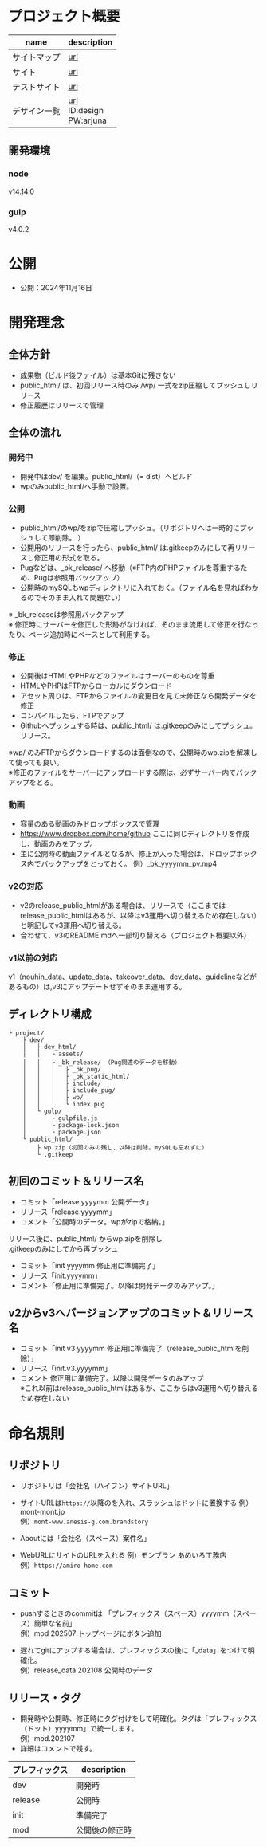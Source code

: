 # プロジェクト概要
| name  | description |
| ---- | ---- |
| サイトマップ | [url](https://docs.google.com/spreadsheets/d/1Pmc2eneJbAd0kAcTUgl7VZp-G3VqfH2H4vWI1nje7Cc/edit?usp=sharing) |
| サイト | [url](https://arjuna.jp/) |
| テストサイト | [url](https://rendan1.xsrv.jp/arjuna/) |
| デザイン一覧 | [url](https://design-arjuna.com/test/arjuna/navi.html) <br>ID:design<br>PW:arjuna|

## 開発環境

### node
v14.14.0

### gulp
v4.0.2



# 公開
- 公開：2024年11月16日
  


# 開発理念
## 全体方針
- 成果物（ビルド後ファイル）は基本Gitに残さない
- public_html/ は、初回リリース時のみ /wp/ 一式をzip圧縮してプッシュしリリース
- 修正履歴はリリースで管理

## 全体の流れ
### 開発中
- 開発中はdev/ を編集。public_html/（= dist）へビルド
- wpのみpublic_html/へ手動で設置。

### 公開
- public_html/のwp/をzipで圧縮しプッシュ。（リポジトリへは一時的にプッシュして即削除。 ）
- 公開用のリリースを行ったら、public_html/ は.gitkeepのみにして再リリースし修正用の形式を取る。
- Pugなどは、_bk_release/ へ移動（※FTP内のPHPファイルを尊重するため、Pugは参照用バックアップ）
- 公開時のmySQLもwpディレクトリに入れておく。（ファイル名を見ればわかるのでそのまま入れて問題ない）

※ _bk_releaseは参照用バックアップ  
※ 修正時にサーバーを修正した形跡がなければ、そのまま流用して修正を行なったり、ページ追加時にベースとして利用する。

### 修正
- 公開後はHTMLやPHPなどのファイルはサーバーのものを尊重
- HTMLやPHPはFTPからローカルにダウンロード
- アセット周りは、FTPからファイルの変更日を見て未修正なら開発データを修正
- コンパイルしたら、FTPでアップ
- Githubへプッシュする時は、public_html/ は.gitkeepのみにしてプッシュ。リリース。
  
※wp/ のみFTPからダウンロードするのは面倒なので、公開時のwp.zipを解凍して使っても良い。  
※修正のファイルをサーバーにアップロードする際は、必ずサーバー内でバックアップをとる。  

### 動画
- 容量のある動画のみドロップボックスで管理  
- https://www.dropbox.com/home/github ここに同じディレクトリを作成し、動画のみをアップ。
- 主に公開時の動画ファイルとなるが、修正が入った場合は、ドロップボックス内でバックアップをとっておく。
例）_bk_yyyymm_pv.mp4


### v2の対応
- v2のrelease_public_htmlがある場合は、リリースで（ここまではrelease_public_htmlはあるが、以降はv3運用へ切り替えるため存在しない）と明記してv3運用へ切り替える。
- 合わせて、v3のREADME.mdへ一部切り替える（プロジェクト概要以外）


### v1以前の対応
v1（nouhin_data、update_data、takeover_data、dev_data、guidelineなどがあるもの）は,v3にアップデートせずそのまま運用する。


## ディレクトリ構成
```
└ project/
	├ dev/
	│	├ dev_html/
	│	│	├ assets/
	│	│	├ _bk_release/ （Pug関連のデータを移動）
	│	│	│	├ _bk_pug/
	│	│	│	├ _bk_static_html/
	│	│	│	├ include/
	│	│	│	├ include_pug/
	│	│	│	├ wp/
	│	│	│	└ index.pug
	│	└ gulp/
	│		├ gulpfile.js
	│		├ package-lock.json
	│		└ package.json
	└ public_html/
		├ wp.zip（初回のみの残し、以降は削除。mySQLも忘れずに）
		└ .gitkeep
```

## 初回のコミット＆リリース名
- コミット「release yyyymm 公開データ」
- リリース「release.yyyymm」
- コメント「公開時のデータ。wpがzipで格納。」

リリース後に、public_html/ からwp.zipを削除し  
.gitkeepのみにしてから再プッシュ

- コミット「init yyyymm 修正用に準備完了」
- リリース「init.yyyymm」
- コメント「修正用に準備完了。以降は開発データのみアップ。」
  
## v2からv3へバージョンアップのコミット＆リリース名
- コミット「init v3 yyyymm 修正用に準備完了（release_public_htmlを削除）」
- リリース「init.v3.yyyymm」
- コメント
修正用に準備完了。以降は開発データのみアップ  
※これ以前はrelease_public_htmlはあるが、ここからはv3運用へ切り替えるため存在しない



# 命名規則
## リポジトリ
- リポジトリは「会社名（ハイフン）サイトURL」
- サイトURLは`https://`以降のを入れ、スラッシュはドットに置換する
例）mont-mont.jp  
例）`mont-www.anesis-g.com.brandstory  `

- Aboutには「会社名（スペース）案件名」
- WebURLにサイトのURLを入れる
例）モンブラン あめいろ工務店  
例）`https://amiro-home.com`

## コミット
- pushするときのcommitは  「プレフィックス（スペース）yyyymm（スペース）簡単な名前」  
例）mod 202507 トップページにボタン追加  

- 遅れてgitにアップする場合は、プレフィックスの後に「_data」をつけて明確化。  
例）release_data 202108 公開時のデータ


## リリース・タグ
- 開発時や公開時、修正時にタグ付けをして明確化。タグは「プレフィックス（ドット）yyyymm」で統一します。  
例）mod.202107
- 詳細はコメントで残す。

| プレフィックス  | description |
| ---- | ---- |
| dev | 開発時 |
| release | 公開時 |
| init | 準備完了 |
| mod | 公開後の修正時 |

